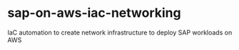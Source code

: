 # sap-on-aws-iac-networking
IaC automation to create network infrastructure to deploy SAP workloads on AWS
